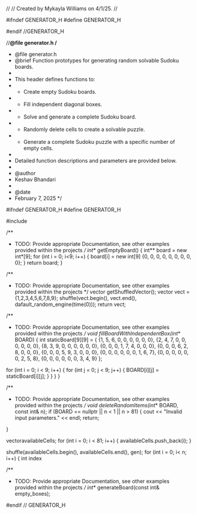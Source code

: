 //
// Created by Mykayla Williams on 4/1/25.
//

#ifndef GENERATOR_H
#define GENERATOR_H

#endif //GENERATOR_H

//**@file generator.h
/**
* @file generator.h
* @brief Function prototypes for generating random solvable Sudoku boards.
*
* This header defines functions to:
* - Create empty Sudoku boards.
* - Fill independent diagonal boxes.
* - Solve and generate a complete Sudoku board.
* - Randomly delete cells to create a solvable puzzle.
* - Generate a complete Sudoku puzzle with a specific number of empty cells.
*
* Detailed function descriptions and parameters are provided below.
*
* @author
* Keshav Bhandari
*
* @date
* February 7, 2025
*/

#ifndef GENERATOR_H
#define GENERATOR_H

#include <vector>



/**
 * TODO: Provide appropriate Documentation, see other examples provided within the projects
 */
int** getEmptyBoard() {
  int** board = new int*[9];
  for (int i = 0; i<9; i++)
    {
      board[i] = new int[9] {0, 0, 0, 0, 0, 0, 0, 0, 0};
    }
  return board;
}

/**
  * TODO: Provide appropriate Documentation, see other examples provided within the projects
  */
 vector<int> getShuffledVector();
 vector<int> vect = {1,2,3,4,5,6,7,8,9};
shuffle(vect.begin(), vect.end(), dafault_random_engine(time(0)));
return vect;

/**
  * TODO: Provide appropriate Documentation, see other examples provided within the projects
  */
void fillBoardWithIndependentBox(int** BOARD) {
  int staticBoard[9][9] = {
    {1, 5, 6, 0, 0, 0, 0, 0, 0},
    {2, 4, 7, 0, 0, 0, 0, 0, 0},
    {8, 3, 9, 0, 0, 0, 0, 0, 0},
    {0, 0, 0, 1, 7, 4, 0, 0, 0},
    {0, 0, 0, 6, 2, 8, 0, 0, 0},
    {0, 0, 0, 5, 9, 3, 0, 0, 0},
    {0, 0, 0, 0, 0, 0, 1, 6, 7},
    {0, 0, 0, 0, 0, 0, 2, 5, 8},
    {0, 0, 0, 0, 0, 0, 3, 4, 9}
  };

  for (int i = 0; i < 9; i++) {
    for (int j = 0; j < 9; j++) {
      BOARD[i][j] = staticBoard[i][j];
    }
  }
}
}

/**
  * TODO: Provide appropriate Documentation, see other examples provided within the projects
  */
void deleteRandomItems(int** BOARD, const int& n);
  if (BOARD == nullptr || n < 1 || n > 81) {
  cout << "Invalid input parameters." << endl;
   return;

 }

vector<int>availableCells;
  for (int i = 0; i < 81; i++)
{
  availableCells.push_back(i);
}

shuffle(availableCells.begin(), availableCells.end(), gen);
  for (int i = 0; i< n; i++)
{
  int index

/**
  * TODO: Provide appropriate Documentation, see other examples provided within the projects
  */
int** generateBoard(const int& empty_boxes);

#endif // GENERATOR_H
